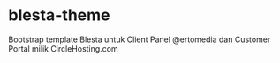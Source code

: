 # blesta-theme
 Bootstrap template Blesta untuk Client Panel @ertomedia dan Customer Portal milik CircleHosting.com
